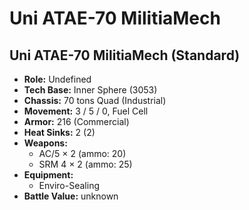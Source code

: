 # Uni ATAE-70 MilitiaMech
## Uni ATAE-70 MilitiaMech (Standard)
- **Role:** Undefined
- **Tech Base:** Inner Sphere (3053)
- **Chassis:** 70 tons Quad (Industrial)
- **Movement:** 3 / 5 / 0, Fuel Cell
- **Armor:** 216 (Commercial)
- **Heat Sinks:** 2 (2)
- **Weapons:**
  - AC/5 × 2 (ammo: 20)
  - SRM 4 × 2 (ammo: 25)
- **Equipment:**
  - Enviro-Sealing
- **Battle Value:** unknown

